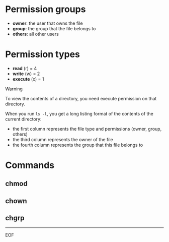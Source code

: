 # Permission groups

- **owner**: the user that owns the file
- **group**: the group that the file belongs to
- **others**: all other users 

# Permission types

- **read** (r) = 4
- **write** (w) = 2
- **execute** (x) = 1

>[!warning]
>To view the contents of a directory, you need execute permission on that directory.

When you run `ls -l`, you get a long listing format of the contents of the current directory: 
- the first column represents the file type and permissions (owner, group, others)
- the third column represents the owner of the file
- the fourth column represents the group that this file belongs to



# Commands

## chmod

## chown

## chgrp


---
EOF
